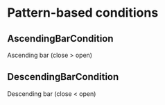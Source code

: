# Pattern-based conditions

## AscendingBarCondition

Ascending bar (close > open)

## DescendingBarCondition

Descending bar (close < open)